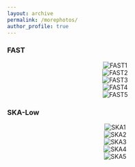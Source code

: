 ```yaml
---
layout: archive
permalink: /morephotos/
author_profile: true
---
```


### FAST

<div style="text-align: center;">
    <img src="https://xianghancui.github.io/images/photos/FAST1.jpeg" alt="FAST1" style="zoom: 100%;" />
</div>

<div style="text-align: center;">
    <img src="https://xianghancui.github.io/images/photos/FAST2.jpeg" alt="FAST2" style="zoom: 100%;" />
</div>

<div style="text-align: center;">
    <img src="https://xianghancui.github.io/images/photos/FAST3.jpeg" alt="FAST3" style="zoom: 100%;" />
</div>

<div style="text-align: center;">
    <img src="https://xianghancui.github.io/images/photos/FAST4.jpeg" alt="FAST4" style="zoom: 100%;" />
</div>

<div style="text-align: center;">
    <img src="https://xianghancui.github.io/images/photos/FAST5.jpeg" alt="FAST5" style="zoom: 100%;" />
</div>



### SKA-Low

<div style="text-align: center;">
    <img src="https://xianghancui.github.io/images/photos/SKA1.jpeg" alt="SKA1" style="zoom: 100%;" />
</div>

<div style="text-align: center;">
    <img src="https://xianghancui.github.io/images/photos/SKA2.jpeg" alt="SKA2" style="zoom: 100%;" />
</div>

<div style="text-align: center;">
    <img src="https://xianghancui.github.io/images/photos/SKA3.jpeg" alt="SKA3" style="zoom: 100%;" />
</div>

<div style="text-align: center;">
    <img src="https://xianghancui.github.io/images/photos/SKA4.jpeg" alt="SKA4" style="zoom: 100%;" />
</div>

<div style="text-align: center;">
    <img src="https://xianghancui.github.io/images/photos/SKA5.jpeg" alt="SKA5" style="zoom: 100%;" />
</div>
